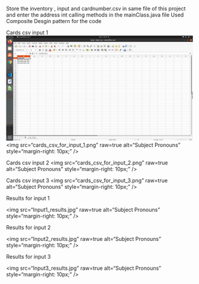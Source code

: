 Store the inventory , input and cardnumber.csv in same file of this project and enter the address int calling methods in the mainClass.java file
Used Composite Desgin pattern for the code

Cards csv input 1
![alt text](cards_csv_for_input_1.png)
<img
src=“cards_csv_for_input_1.png”
raw=true
alt=“Subject Pronouns”
style=“margin-right: 10px;”
/>

Cards csv input 2
<img
src=“cards_csv_for_input_2.png”
raw=true
alt=“Subject Pronouns”
style=“margin-right: 10px;”
/>

Cards csv input 3
<img
src=“cards_csv_for_input_3.png”
raw=true
alt=“Subject Pronouns”
style=“margin-right: 10px;”
/>

Results for input 1

<img
src=“Input1_results.jpg”
raw=true
alt=“Subject Pronouns”
style=“margin-right: 10px;”
/>



Results for input 2

<img
src=“Input2_results.jpg”
raw=true
alt=“Subject Pronouns”
style=“margin-right: 10px;”
/>


Results for input 3

<img
src=“Input3_results.jpg”
raw=true
alt=“Subject Pronouns”
style=“margin-right: 10px;”
/>

